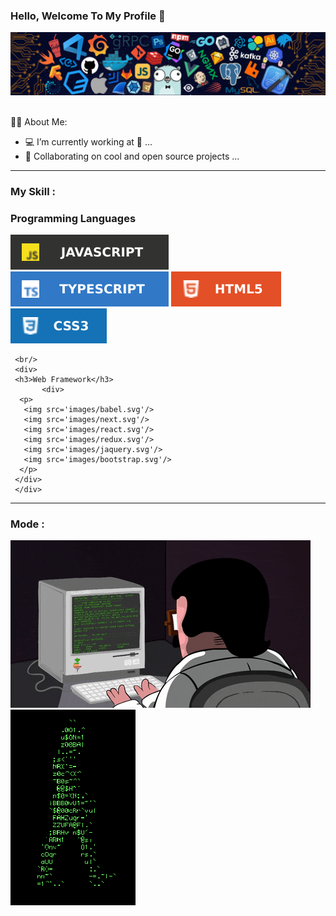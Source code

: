 
 ### Hello, Welcome To My Profile 👋

<div>
<div>
  <img src='./images/ProgrammerSlide.png'/>
</div>
<br/>
     <div>
         <p class='about-text'>🧑‍💼 About Me:</p>
     <ul>
        <li>💻 I’m currently working at 👀 ...</li>
        <li>👯 Collaborating on cool and open source projects ...</li>
     </ul>
     </div>
</div>

<hr/>
  <div>
  <h3>My Skill : </h3>
     <div>
     <h3>Programming Languages</h3>
     <div>
      <p>
       <img src='images/javascripts.svg'/>
       <img src='images/typescripts.svg'/>
       <img src='images/html.svg'/>
       <img src='images/css.svg'/>
      </p>
     </div>
     </div>
     
     <br/>
     <div>
     <h3>Web Framework</h3>
           <div>
      <p>
       <img src='images/babel.svg'/>
       <img src='images/next.svg'/>
       <img src='images/react.svg'/>
       <img src='images/redux.svg'/>
       <img src='images/jaquery.svg'/>
       <img src='images/bootstrap.svg'/>
      </p>
     </div>
     </div>
     
  </div>

  <hr/>
  <div>
    <h3>Mode : </h3>
     <div>
       <img src='./images/programmerdesktop.gif'/>
       <img src='./images/runIMageProh=grammer.gif'/>
     </div>
  </div>

